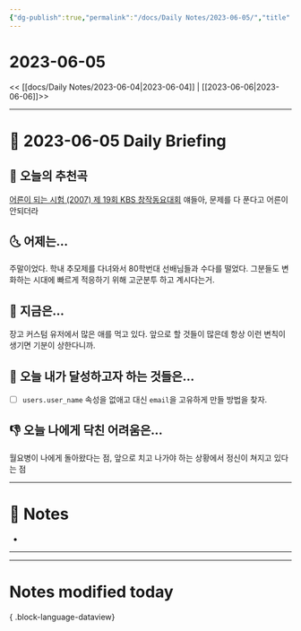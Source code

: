 ```yaml
---
{"dg-publish":true,"permalink":"/docs/Daily Notes/2023-06-05/","title":"2023-06-05","tags":[" DailyNote "]}
---
```



# 2023-06-05

<< [[docs/Daily Notes/2023-06-04\|2023-06-04]] | [[2023-06-06\|2023-06-06]]>>

---

# 📅 2023-06-05 Daily Briefing

## 🎵 오늘의 추천곡

[어른이 되는 시험 (2007) 제 19회 KBS 창작동요대회](https://youtu.be/aw1jtEzUYtQ) 얘들아, 문제를 다 푼다고 어른이 안되더라

## 🌜 어제는...

주말이었다. 학내 추모제를 다녀와서 80학번대 선배님들과 수다를 떨었다. 그분들도 변화하는 시대에 빠르게 적응하기 위해 고군분투 하고 계시다는거.

## 🙌 지금은...

장고 커스텀 유저에서 많은 애를 먹고 있다. 앞으로 할 것들이 많은데 항상 이런 변칙이 생기면 기분이 상한다니까.

## 🚀 오늘 내가 달성하고자 하는 것들은...

- [ ] `users.user_name` 속성을 없애고 대신 `email`을 고유하게 만들 방법을 찾자.

## 👎 오늘 나에게 닥친 어려움은...

월요병이 나에게 돌아왔다는 점, 앞으로 치고 나가야 하는 상황에서 정신이 쳐지고 있다는 점 

---

# 📝 Notes

- 

___



---

# Notes modified today


{ .block-language-dataview}
